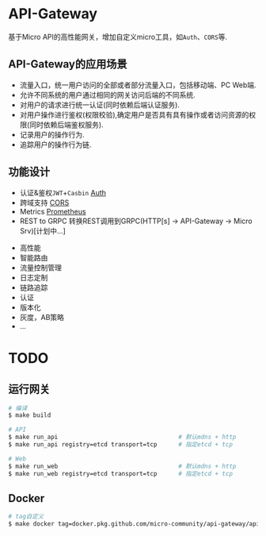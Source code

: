 # API-Gateway

基于Micro API的高性能网关，增加自定义micro工具，如`Auth`、`CORS`等.

## API-Gateway的应用场景

+ 流量入口，统一用户访问的全部或者部分流量入口，包括移动端、PC Web端.
+ 允许不同系统的用户通过相同的网关访问后端的不同系统.
+ 对用户的请求进行统一认证(同时依赖后端认证服务).
+ 对用户操作进行鉴权(权限校验),确定用户是否具有具有操作或者访问资源的权限(同时依赖后端鉴权服务).
+ 记录用户的操作行为.
+ 追踪用户的操作行为链.

## 功能设计

+ 认证&鉴权`JWT`+`Casbin` [Auth](/plugin/auth)
+ 跨域支持 [CORS](/plugin/cors)
+ Metrics [Prometheus](/plugin/metrics)
+ REST to GRPC 转换REST调用到GRPC(HTTP[s] -> API-Gateway -> Micro Srv)[计划中...]
- 高性能
- 智能路由
- 流量控制管理
- 日志定制
- 链路追踪
- 认证
- 版本化
- 灰度，AB策略
- ...

# TODO

## 运行网关

```bash
# 编译
$ make build

# API
$ make run_api                                  # 默认mdns + http
$ make run_api registry=etcd transport=tcp      # 指定etcd + tcp

# Web
$ make run_web                                  # 默认mdns + http
$ make run_web registry=etcd transport=tcp      # 指定etcd + tcp
```

## Docker

```bash
# tag自定义
$ make docker tag=docker.pkg.github.com/micro-community/api-gateway/api-gateway:v1.15.0
```
